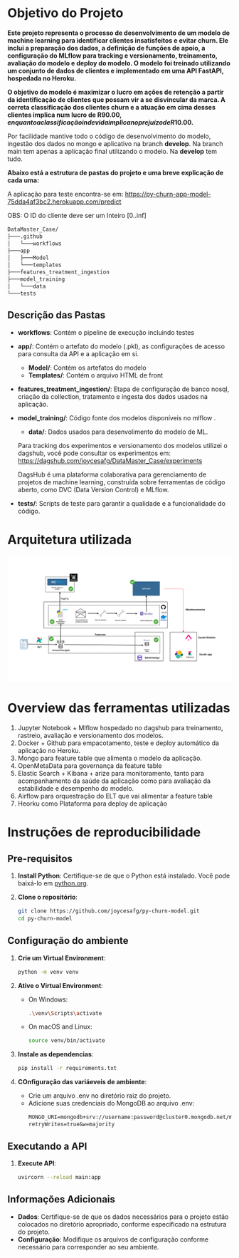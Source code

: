 # Objetivo do Projeto

**Este projeto representa o processo de desenvolvimento de um modelo de machine learning para identificar clientes insatisfeitos e evitar churn. Ele inclui a preparação dos dados, a definição de funções de apoio, a configuração do MLflow para tracking e versionamento, treinamento, avaliação do modelo e deploy do modelo. O modelo foi treinado utilizando um conjunto de dados de clientes e implementado em uma API FastAPI, hospedada no Heroku.**

**O objetivo do modelo é maximizar o lucro em ações de retenção a partir da identificação de clientes que possam vir a se disvincular da marca. A correta classificação dos clientes churn e a atuação em cima desses clientes implica num lucro de R$90.00, enquanto a classificação indevida implica no prejuízo de R$10.00.**

Por facilidade mantive todo o código de desenvolvimento do modelo, ingestão dos dados no mongo e aplicativo na branch **develop**. Na branch main tem apenas a aplicação final utilizando o modelo. Na **develop** tem tudo.

**Abaixo está a estrutura de pastas do projeto e uma breve explicação de cada uma:**



A aplicação para teste encontra-se em: 
https://py-churn-app-model-75dda4af3bc2.herokuapp.com/predict

OBS: O ID do cliente deve ser um Inteiro [0..inf]

```
DataMaster_Case/
├───.github
│   └───workflows
├───app
│   ├───Model
│   └───templates
├───features_treatment_ingestion
├───model_training
│   └───data
└───tests
```



## Descrição das Pastas
- **workflows**: Contém o pipeline de execução incluindo testes

- **app/**: Contém o artefato do modelo (.pkl), as configurações de acesso para consulta da API e a aplicação em si. 
    - **Model/**: Contém os artefatos do modelo
    - **Templates/**: Contém o arquivo HTML de front

- **features_treatment_ingestion/**: Etapa de configuração de banco nosql, criação da collection, tratamento e ingesta dos dados usados na aplicação.

- **model_training/**: Código fonte dos modelos disponíveis no mlflow .
    - **data/**: Dados usados para desenvolimento do modelo de ML.

    Para tracking dos experimentos e versionamento dos modelos utilizei o dagshub, você pode consultar os experimentos em:
    https://dagshub.com/joycesafg/DataMaster_Case/experiments

    DagsHub é uma plataforma colaborativa para gerenciamento de projetos de machine learning, construída sobre ferramentas de código aberto, como DVC (Data Version Control) e MLflow.  

- **tests/**: Scripts de teste para garantir a qualidade e a funcionalidade do código.


# Arquitetura utilizada

![Architecture Diagram](bronzesilvergold.png)

# Overview das ferramentas utilizadas

1.  Jupyter Notebook + Mlflow hospedado no dagshub para treinamento, rastreio, avaliação e versionamento dos modelos.
2.  Docker + Github para empacotamento, teste e deploy automático da aplicação no Heroku.
3. Mongo para feature table que alimenta o modelo da aplicação.
4. OpenMetaData para governança da feature table
4. Elastic Search + Kibana + arize para monitoramento, tanto para acompanhamento da saúde da aplicação como para avaliação da estabilidade e desempenho do modelo.
5. Airflow para orquestração do ELT que vai alimentar a feature table
6. Heorku como Plataforma para deploy de aplicação

# Instruções de reproducibilidade

## Pre-requisitos

1. **Install Python**: Certifique-se de que o Python está instalado. Você pode baixá-lo em [python.org](https://www.python.org/).

2. **Clone o repositório**:
    ```sh
    git clone https://github.com/joycesafg/py-churn-model.git
    cd py-churn-model
    ```

## Configuração do ambiente

1. **Crie um Virtual Environment**:
    ```sh
    python -m venv venv
    ```

2. **Ative o Virtual Environment**:
    - On Windows:
        ```sh
        .\venv\Scripts\activate
        ```
    - On macOS and Linux:
        ```sh
        source venv/bin/activate
        ```

3. **Instale as dependencias**:
    ```sh
    pip install -r requirements.txt
    ```

4. **COnfiguração das variáeveis de ambiente**:
    
    - Crie um arquivo .env no diretório raiz do projeto.
    - Adicione suas credenciais do MongoDB ao arquivo .env:
      ```env
      MONGO_URI=mongodb+srv://username:password@cluster0.mongodb.net/mydatabase?retryWrites=true&w=majority
      ```

## Executando a API

1. **Execute API**:
    ```sh
    uvircorn --reload main:app
    ```

## Informações Adicionais

- **Dados**: Certifique-se de que os dados necessários para o projeto estão colocados no diretório apropriado, conforme especificado na estrutura do projeto.
- **Configuração**: Modifique os arquivos de configuração conforme necessário para corresponder ao seu ambiente.

